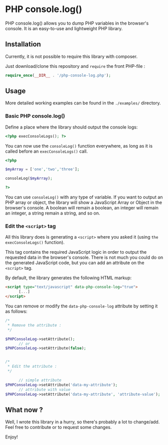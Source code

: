 # PHP console.log()

PHP console.log() allows you to dump PHP variables in the browser's console. It is an easy-to-use and lightweight PHP library.

## Installation

Currently, it is not possible to require this library with composer.

Just download/clone this repository and `require` the front PHP-file :

```php
require_once(__DIR__ . '/php-console-log.php');
```

## Usage

More detailed working examples can be found in the `./examples/` directory.

### Basic PHP console.log()

Define a place where the library should output the console logs:

```php
<?php execConsoleLogs(); ?>
```

You can now use the `consoleLog()` function everywhere, as long as it is called before an `execConsoleLogs()` call.

```php
<?php 

$myArray = ['one','two','three'];

consoleLog($myArray);

?>
```

You can use `consoleLog()` with any type of variable. If you want to output an PHP array or object, the library will show a JavaScript Array or Object in the browser's console. A boolean will remain a boolean, an integer will remain an integer, a string remain a string, and so on.

### Edit the `<script>` tag

All this library does is generating a `<script>` where you asked it (using `the execConsoleLogs()` function).

This tag contains the required JavaScript logic in order to output the requested data in the browser's console. There is not much you could do on the generated JavaScript code, but you can add an attribute on the `<script>` tag.

By default, the library generates the following HTML markup:

```html
<script type="text/javascript" data-php-console-log="true">
      [...]
</script>
```
You can remove or modify the `data-php-console-log` attribute by setting it as follows:

```php
/*
 * Remove the attribute :
 */

$PHPConsoleLog->setAttribute();
      // or
$PHPConsoleLog->setAttribute(false);


/*
 * Edit the attribute :
 */

      // simple attribute
$PHPConsoleLog->setAttribute('data-my-attribute');
      // attribute with value
$PHPConsoleLog->setAttribute('data-my-attribute', 'attribute-value');
```

## What now ?

Well, I wrote this library in a hurry, so there's probably a lot to change/add. Feel free to contribute or to request some changes.

Enjoy!